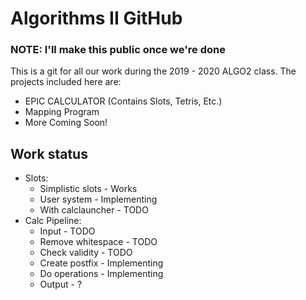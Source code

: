 # Algorithms II GitHub
### NOTE: I'll make this public once we're done

This is a git for all our work during the 2019 - 2020 ALGO2 class. The projects included here are:
- EPIC CALCULATOR (Contains Slots, Tetris, Etc.)
- Mapping Program
- More Coming Soon!

## Work status

- Slots:
    - Simplistic slots - Works
    - User system - Implementing 
    - With calclauncher - TODO
- Calc Pipeline: 
    - Input - TODO
    - Remove whitespace - TODO
    - Check validity - TODO
    - Create postfix - Implementing
    - Do operations - Implementing
    - Output - ?
